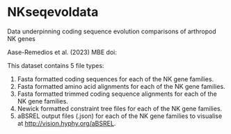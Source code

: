 # NKseqevoldata
Data underpinning coding sequence evolution comparisons of arthropod NK genes

Aase-Remedios et al. (2023) MBE doi:

This dataset contains 5 file types:

1. Fasta formatted coding sequences for each of the NK gene families.
2. Fasta formatted amino acid alignments for each of the NK gene families.
3. Fasta formatted trimmed coding sequence alignments for each of the NK gene families.
4. Newick formatted constraint tree files for each of the NK gene families.
5. aBSREL output files (.json) for each of the NK gene families to visualise at http://vision.hyphy.org/aBSREL.
